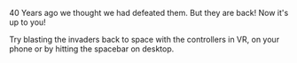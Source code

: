 40 Years ago we thought we had defeated them. But they are back! Now it's up to you!

Try blasting the invaders back to space with the controllers in VR, on your phone or by hitting the spacebar on desktop. 